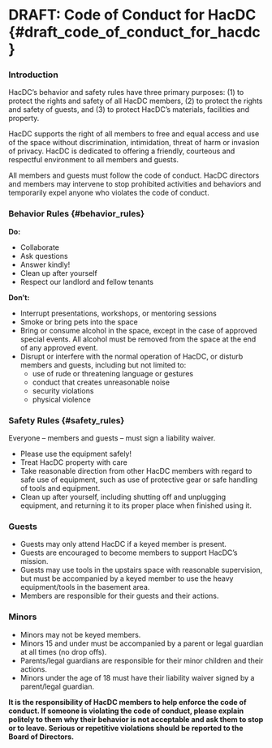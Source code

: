 # DRAFT: Code of Conduct for HacDC {#draft_code_of_conduct_for_hacdc}

### Introduction

HacDC’s behavior and safety rules have three primary purposes: (1) to
protect the rights and safety of all HacDC members, (2) to protect the
rights and safety of guests, and (3) to protect HacDC’s materials,
facilities and property.

HacDC supports the right of all members to free and equal access and use
of the space without discrimination, intimidation, threat of harm or
invasion of privacy. HacDC is dedicated to offering a friendly,
courteous and respectful environment to all members and guests.

All members and guests must follow the code of conduct. HacDC directors
and members may intervene to stop prohibited activities and behaviors
and temporarily expel anyone who violates the code of conduct.

### Behavior Rules {#behavior_rules}

**Do:**

-   Collaborate
-   Ask questions
-   Answer kindly!
-   Clean up after yourself
-   Respect our landlord and fellow tenants

**Don’t:**

-   Interrupt presentations, workshops, or mentoring sessions
-   Smoke or bring pets into the space
-   Bring or consume alcohol in the space, except in the case of
    approved special events. All alcohol must be removed from the space
    at the end of any approved event.
-   Disrupt or interfere with the normal operation of HacDC, or disturb
    members and guests, including but not limited to:
    -   use of rude or threatening language or gestures
    -   conduct that creates unreasonable noise
    -   security violations
    -   physical violence

### Safety Rules {#safety_rules}

Everyone – members and guests – must sign a liability waiver.

-   Please use the equipment safely!
-   Treat HacDC property with care
-   Take reasonable direction from other HacDC members with regard to
    safe use of equipment, such as use of protective gear or safe
    handling of tools and equipment.
-   Clean up after yourself, including shutting off and unplugging
    equipment, and returning it to its proper place when finished using
    it.

### Guests

-   Guests may only attend HacDC if a keyed member is present.
-   Guests are encouraged to become members to support HacDC’s mission.
-   Guests may use tools in the upstairs space with reasonable
    supervision, but must be accompanied by a keyed member to use the
    heavy equipment/tools in the basement area.
-   Members are responsible for their guests and their actions.

### Minors

-   Minors may not be keyed members.
-   Minors 15 and under must be accompanied by a parent or legal
    guardian at all times (no drop offs).
-   Parents/legal guardians are responsible for their minor children and
    their actions.
-   Minors under the age of 18 must have their liability waiver signed
    by a parent/legal guardian.

**It is the responsibility of HacDC members to help enforce the code of
conduct. If someone is violating the code of conduct, please explain
politely to them why their behavior is not acceptable and ask them to
stop or to leave. Serious or repetitive violations should be reported to
the Board of Directors.**
